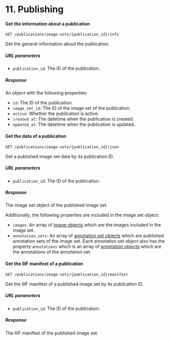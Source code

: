 # 11. Publishing

#### Get the information about a publication

```
GET /publications/image-sets/{publication_id}/info
```

Get the general information about the publication.

##### URL parameters

- `publication_id`: The ID of the publication.

##### Response

An object with the following properties:

- `id`: The ID of the publication.
- `image_set_id`: The ID of the image set of the publication.
- `active`: Whether the publication is active.
- `created_at`: The datetime when the publication is created.
- `updated_at`: The datetime when the publication is updated.

#### Get the data of a publication

```
GET /publications/image-sets/{publication_id}/json
```

Get a published image set data by its publication ID.

##### URL parameters

- `publication_id`: The ID of the publication.

##### Response

The image set object of the published image set.

Additionally, the following properties are included in the image set object:

- `images`: An array of [image objects](#image-object) which are the images included in the image set.
- `annotation_sets`: An array of [annotation set objects](#annotation-set-object) which are published annotation sets
  of the image set. Each annotation set object also has the property `annotations` which is an array of
  [annotation objects](#annotation-object) which are the annotations of the annotation set.

#### Get the IIIF manifest of a publication

```
GET /publications/image-sets/{publication_id}/manifest
```

Get the IIIF manifest of a published image set by its publication ID.

##### URL parameters

- `publication_id`: The ID of the publication.

##### Response

The IIIF manifest of the published image set.
